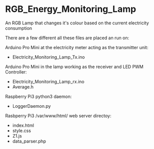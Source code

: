 # RGB_Energy_Monitoring_Lamp
An RGB Lamp that changes it's colour based on the current electricity consumption


There are a few different all these files are placed an run on:


 Arduino Pro Mini at the electricity meter acting as the transmitter unit: 
  - Electricity_Monitoring_Lamp_Tx.ino
 
 Arduino Pro Mini in the lamp working as the receiver and LED PWM Controller: 
  - Electricity_Monitoring_Lamp_rx.ino
  - Average.h
 
 Raspberry Pi3 python3 daemon:
  - LoggerDaemon.py
 
 Rasbperry Pi3 /var/www/html/ web server directoy:
  - index.html
  - style.css
  - Z1.js
  - data_parser.php


